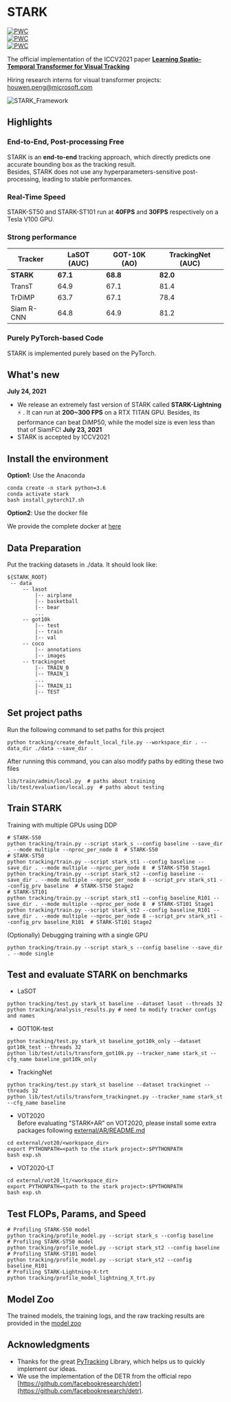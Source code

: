 # STARK
[![PWC](https://img.shields.io/endpoint.svg?url=https://paperswithcode.com/badge/learning-spatio-temporal-transformer-for/visual-object-tracking-on-lasot)](https://paperswithcode.com/sota/visual-object-tracking-on-lasot?p=learning-spatio-temporal-transformer-for)  
[![PWC](https://img.shields.io/endpoint.svg?url=https://paperswithcode.com/badge/learning-spatio-temporal-transformer-for/visual-object-tracking-on-got-10k)](https://paperswithcode.com/sota/visual-object-tracking-on-got-10k?p=learning-spatio-temporal-transformer-for)  
[![PWC](https://img.shields.io/endpoint.svg?url=https://paperswithcode.com/badge/learning-spatio-temporal-transformer-for/visual-object-tracking-on-trackingnet)](https://paperswithcode.com/sota/visual-object-tracking-on-trackingnet?p=learning-spatio-temporal-transformer-for)

The official implementation of the ICCV2021 paper [**Learning Spatio-Temporal Transformer for Visual Tracking**](https://arxiv.org/abs/2103.17154)

Hiring research interns for visual transformer projects: houwen.peng@microsoft.com


![STARK_Framework](tracking/Framework.png)
## Highlights
### End-to-End, Post-processing Free

STARK is an **end-to-end** tracking approach, which directly predicts one accurate bounding box as the tracking result.  
Besides, STARK does not use any hyperparameters-sensitive post-processing, leading to stable performances.

### Real-Time Speed
STARK-ST50 and STARK-ST101 run at **40FPS** and **30FPS** respectively on a Tesla V100 GPU.

### Strong performance
| Tracker | LaSOT (AUC)| GOT-10K (AO)| TrackingNet (AUC)|
|---|---|---|---|
|**STARK**|**67.1**|**68.8**|**82.0**|
|TransT|64.9|67.1|81.4|
|TrDiMP|63.7|67.1|78.4|
|Siam R-CNN|64.8|64.9|81.2|

### Purely PyTorch-based Code

STARK is implemented purely based on the PyTorch. 

## What's new
**July 24, 2021**
- We release an extremely fast version of STARK called **STARK-Lightning** :zap: . It can run at **200~300 FPS** on a RTX TITAN GPU. 
  Besides, its performance can beat DiMP50, while the model size is even less than that of SiamFC!
**July 23, 2021**
- STARK is accepted by ICCV2021

## Install the environment
**Option1**: Use the Anaconda
```
conda create -n stark python=3.6
conda activate stark
bash install_pytorch17.sh
```
**Option2**: Use the docker file

We provide the complete docker at [here](https://hub.docker.com/repository/docker/alphabin/stark)

## Data Preparation
Put the tracking datasets in ./data. It should look like:
   ```
   ${STARK_ROOT}
    -- data
        -- lasot
            |-- airplane
            |-- basketball
            |-- bear
            ...
        -- got10k
            |-- test
            |-- train
            |-- val
        -- coco
            |-- annotations
            |-- images
        -- trackingnet
            |-- TRAIN_0
            |-- TRAIN_1
            ...
            |-- TRAIN_11
            |-- TEST
   ```
## Set project paths
Run the following command to set paths for this project
```
python tracking/create_default_local_file.py --workspace_dir . --data_dir ./data --save_dir .
```
After running this command, you can also modify paths by editing these two files
```
lib/train/admin/local.py  # paths about training
lib/test/evaluation/local.py  # paths about testing
```

## Train STARK
Training with multiple GPUs using DDP
```
# STARK-S50
python tracking/train.py --script stark_s --config baseline --save_dir . --mode multiple --nproc_per_node 8  # STARK-S50
# STARK-ST50
python tracking/train.py --script stark_st1 --config baseline --save_dir . --mode multiple --nproc_per_node 8  # STARK-ST50 Stage1
python tracking/train.py --script stark_st2 --config baseline --save_dir . --mode multiple --nproc_per_node 8 --script_prv stark_st1 --config_prv baseline  # STARK-ST50 Stage2
# STARK-ST101
python tracking/train.py --script stark_st1 --config baseline_R101 --save_dir . --mode multiple --nproc_per_node 8  # STARK-ST101 Stage1
python tracking/train.py --script stark_st2 --config baseline_R101 --save_dir . --mode multiple --nproc_per_node 8 --script_prv stark_st1 --config_prv baseline_R101  # STARK-ST101 Stage2
```
(Optionally) Debugging training with a single GPU
```
python tracking/train.py --script stark_s --config baseline --save_dir . --mode single
```
## Test and evaluate STARK on benchmarks

- LaSOT
```
python tracking/test.py stark_st baseline --dataset lasot --threads 32
python tracking/analysis_results.py # need to modify tracker configs and names
```
- GOT10K-test
```
python tracking/test.py stark_st baseline_got10k_only --dataset got10k_test --threads 32
python lib/test/utils/transform_got10k.py --tracker_name stark_st --cfg_name baseline_got10k_only
```
- TrackingNet
```
python tracking/test.py stark_st baseline --dataset trackingnet --threads 32
python lib/test/utils/transform_trackingnet.py --tracker_name stark_st --cfg_name baseline
```
- VOT2020  
Before evaluating "STARK+AR" on VOT2020, please install some extra packages following [external/AR/README.md](external/AR/README.md)
```
cd external/vot20/<workspace_dir>
export PYTHONPATH=<path to the stark project>:$PYTHONPATH
bash exp.sh
```
- VOT2020-LT
```
cd external/vot20_lt/<workspace_dir>
export PYTHONPATH=<path to the stark project>:$PYTHONPATH
bash exp.sh
```
## Test FLOPs, Params, and Speed
```
# Profiling STARK-S50 model
python tracking/profile_model.py --script stark_s --config baseline
# Profiling STARK-ST50 model
python tracking/profile_model.py --script stark_st2 --config baseline
# Profiling STARK-ST101 model
python tracking/profile_model.py --script stark_st2 --config baseline_R101
# Profiling STARK-Lightning-X-trt
python tracking/profile_model_lightning_X_trt.py
```

## Model Zoo
The trained models, the training logs, and the raw tracking results are provided in the [model zoo](MODEL_ZOO.md)

## Acknowledgments
* Thanks for the great [PyTracking](https://github.com/visionml/pytracking) Library, which helps us to quickly implement our ideas.
* We use the implementation of the DETR from the official repo [https://github.com/facebookresearch/detr](https://github.com/facebookresearch/detr).  
